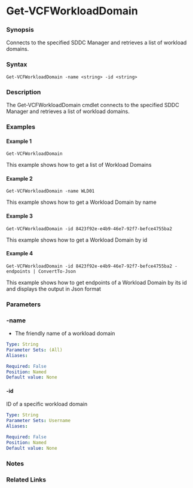 # Get-VCFWorkloadDomain

### Synopsis
Connects to the specified SDDC Manager and retrieves a list of workload domains.

### Syntax
```
Get-VCFWorkloadDomain -name <string> -id <string>
```

### Description
The Get-VCFWorkloadDomain cmdlet connects to the specified SDDC Manager and retrieves a list of workload domains.

### Examples
#### Example 1
```
Get-VCFWorkloadDomain
```
This example shows how to get a list of Workload Domains

#### Example 2
```
Get-VCFWorkloadDomain -name WLD01
```
This example shows how to get a Workload Domain by name

#### Example 3
```
Get-VCFWorkloadDomain -id 8423f92e-e4b9-46e7-92f7-befce4755ba2
```
This example shows how to get a Workload Domain by id

#### Example 4
```
Get-VCFWorkloadDomain -id 8423f92e-e4b9-46e7-92f7-befce4755ba2 -endpoints | ConvertTo-Json
```
This example shows how to get endpoints of a Workload Domain by its id and displays the output in Json format

### Parameters

### -name
- The friendly name of a workload domain

```yaml
Type: String
Parameter Sets: (All)
Aliases:

Required: False
Position: Named
Default value: None
```

#### -id
ID of a specific workload domain

```yaml
Type: String
Parameter Sets: Username
Aliases:

Required: False
Position: Named
Default value: None
```

### Notes

### Related Links
